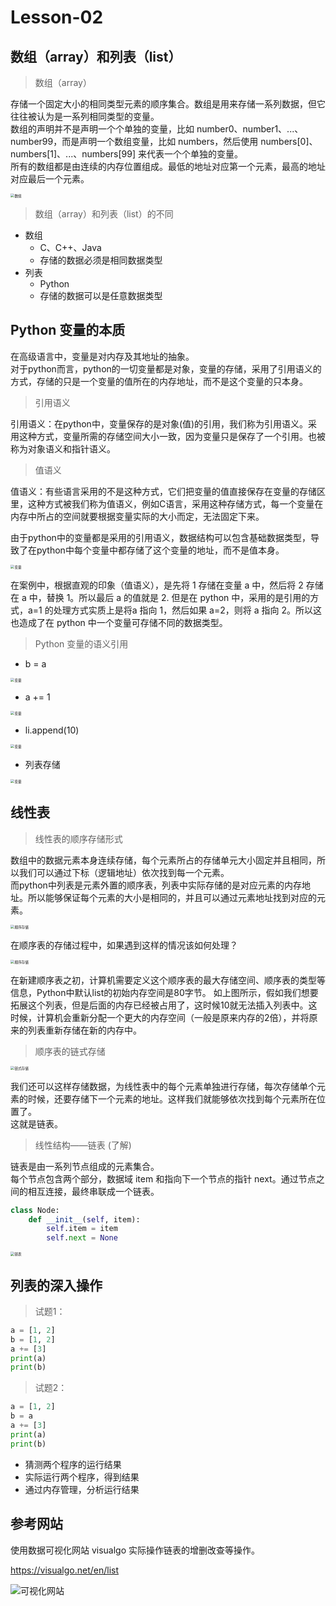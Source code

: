 # **Lesson-02**

## **数组（array）和列表（list）**

> 数组（array）

存储一个固定大小的相同类型元素的顺序集合。数组是用来存储一系列数据，但它往往被认为是一系列相同类型的变量。  
数组的声明并不是声明一个个单独的变量，比如 number0、number1、...、number99，而是声明一个数组变量，比如 numbers，然后使用 numbers[0]、numbers[1]、...、numbers[99] 来代表一个个单独的变量。  
所有的数组都是由连续的内存位置组成。最低的地址对应第一个元素，最高的地址对应最后一个元素。  

<img src='_media/4-2-0.png' alt='数组' style='zoom:40%;'/>

> 数组（array）和列表（list）的不同

- 数组
  - C、C++、Java
  - 存储的数据必须是相同数据类型
- 列表
  - Python
  - 存储的数据可以是任意数据类型

## Python 变量的本质

在高级语言中，变量是对内存及其地址的抽象。  
对于python而言，python的一切变量都是对象，变量的存储，采用了引用语义的方式，存储的只是一个变量的值所在的内存地址，而不是这个变量的只本身。 

> 引用语义

引用语义：在python中，变量保存的是对象(值)的引用，我们称为引用语义。采用这种方式，变量所需的存储空间大小一致，因为变量只是保存了一个引用。也被称为对象语义和指针语义。  

> 值语义

值语义：有些语言采用的不是这种方式，它们把变量的值直接保存在变量的存储区里，这种方式被我们称为值语义，例如C语言，采用这种存储方式，每一个变量在内存中所占的空间就要根据变量实际的大小而定，无法固定下来。

由于python中的变量都是采用的引用语义，数据结构可以包含基础数据类型，导致了在python中每个变量中都存储了这个变量的地址，而不是值本身。  

<img src='_media/4-2-1.png' alt='变量' style='zoom:40%;'/>

在案例中，根据直观的印象（值语义），是先将 1 存储在变量 a 中，然后将 2 存储在 a 中，替换 1。所以最后 a 的值就是 2.
但是在 python 中，采用的是引用的方式，a=1 的处理方式实质上是将a 指向 1，然后如果 a=2，则将 a 指向 2。所以这也造成了在 python 中一个变量可存储不同的数据类型。

> Python 变量的语义引用

- b = a
  
<img src='_media/4-2-2.png' alt='变量' style='zoom:40%;'/>  

- a += 1
  
<img src='_media/4-2-3.png' alt='变量' style='zoom:40%;'/>  

- li.append(10)
  
<img src='_media/4-2-4.png' alt='变量' style='zoom:40%;'/>  

- 列表存储
  
<img src='_media/4-2-5.png' alt='变量' style='zoom:40%;'/>  

## 线性表

> 线性表的顺序存储形式

数组中的数据元素本身连续存储，每个元素所占的存储单元大小固定并且相同，所以我们可以通过下标（逻辑地址）依次找到每一个元素。  
而python中列表是元素外置的顺序表，列表中实际存储的是对应元素的内存地址。所以能够保证每个元素的大小是相同的，并且可以通过元素地址找到对应的元素。

<img src='_media/4-2-6.png' alt='顺序存储' style='zoom:40%;'/>

在顺序表的存储过程中，如果遇到这样的情况该如何处理？

<img src='_media/4-2-7.png' alt='顺序存储' style='zoom:40%;'/>

在新建顺序表之初，计算机需要定义这个顺序表的最大存储空间、顺序表的类型等信息，Python中默认list的初始内存空间是80字节。
如上图所示，假如我们想要拓展这个列表，但是后面的内存已经被占用了，这时候10就无法插入列表中。这时候，计算机会重新分配一个更大的内存空间（一般是原来内存的2倍），并将原来的列表重新存储在新的内存中。

> 顺序表的链式存储

<img src='_media/4-2-8.png' alt='链式存储' style='zoom:40%;'/>

我们还可以这样存储数据，为线性表中的每个元素单独进行存储，每次存储单个元素的时候，还要存储下一个元素的地址。这样我们就能够依次找到每个元素所在位置了。  
这就是链表。

> 线性结构——链表 (了解)

链表是由一系列节点组成的元素集合。  
每个节点包含两个部分，数据域 item 和指向下一个节点的指针 next。通过节点之间的相互连接，最终串联成一个链表。 

```python
class Node:
    def __init__(self, item):
        self.item = item
        self.next = None 
```

<img src='_media/4-2-9.png' alt='链表' style='zoom:40%;'/>

## 列表的深入操作

> 试题1：

```python
a = [1, 2]
b = [1, 2]
a += [3]
print(a)
print(b)
```

> 试题2：

```python
a = [1, 2]
b = a
a += [3]
print(a)
print(b)
```

- 猜测两个程序的运行结果
- 实际运行两个程序，得到结果
- 通过内存管理，分析运行结果

## 参考网站

使用数据可视化网站 visualgo 实际操作链表的增删改查等操作。

https://visualgo.net/en/list

<img src='_media/4-2-10.png' alt='可视化网站' size='40%;'/>